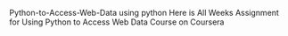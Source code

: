 Python-to-Access-Web-Data using python
Here is All Weeks Assignment for Using Python to Access Web Data Course on Coursera
